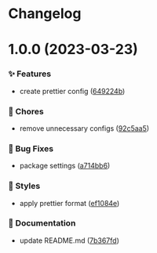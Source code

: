 # Changelog

# 1.0.0 (2023-03-23)


### ✨ Features

* create prettier config ([649224b](https://github.com/ArchiTower/prettier-config/commit/649224b))


### 🎫 Chores

* remove unnecessary configs ([92c5aa5](https://github.com/ArchiTower/prettier-config/commit/92c5aa5))


### 🐛 Bug Fixes

* package settings ([a714bb6](https://github.com/ArchiTower/prettier-config/commit/a714bb6))


### 💄 Styles

* apply prettier format ([ef1084e](https://github.com/ArchiTower/prettier-config/commit/ef1084e))


### 📝 Documentation

* update README.md ([7b367fd](https://github.com/ArchiTower/prettier-config/commit/7b367fd))
